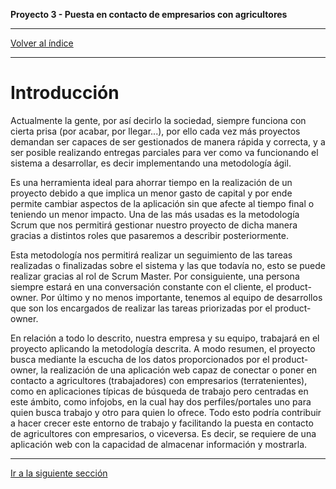 __Proyecto 3 - Puesta en contacto de empresarios con agricultores__

---

[Volver al índice](../../README.md)


---

# Introducción

Actualmente la gente, por así decirlo la sociedad, siempre funciona con cierta prisa (por acabar, por llegar...), por ello cada vez más proyectos demandan ser capaces de ser gestionados de manera rápida y correcta, y a ser posible realizando entregas parciales para ver como va funcionando el sistema a desarrollar, es decir implementando una metodología ágil. 

Es una herramienta ideal para ahorrar tiempo en la realización de un proyecto debido a que implica un menor gasto de capital y por ende permite cambiar aspectos de la aplicación sin que afecte al tiempo final o teniendo un menor impacto. Una de las más usadas es la metodología Scrum que nos permitirá gestionar nuestro proyecto de dicha manera gracias a distintos roles que pasaremos a describir posteriormente. 

Esta metodología nos permitirá realizar un seguimiento de las tareas realizadas o finalizadas sobre el sistema y las que todavía no, esto se puede realizar gracias al rol de Scrum Master. Por consiguiente, una persona siempre estará en una conversación constante con el cliente, el product-owner. Por último y no menos importante, tenemos al equipo de desarrollos que son los encargados de realizar las tareas priorizadas por el product-owner.

En relación a todo lo descrito, nuestra empresa y su equipo, trabajará en el proyecto aplicando la metodología descrita. A modo resumen, el proyecto busca mediante la escucha de los datos proporcionados por el product-owner, la realización de una aplicación web capaz de conectar o poner en contacto a agricultores (trabajadores) con empresarios (terratenientes), como en aplicaciones típicas de búsqueda de trabajo pero centradas en este ámbito, como infojobs, en la cual hay dos perfiles/portales uno para quien busca trabajo y otro para quien lo ofrece. Todo esto podría contribuir a hacer crecer este entorno de trabajo y facilitando la puesta en contacto de agricultores con empresarios, o viceversa. Es decir, se requiere de una aplicación web con la capacidad de almacenar información y mostrarla.


---

[Ir a la siguiente sección](02-problem.md)